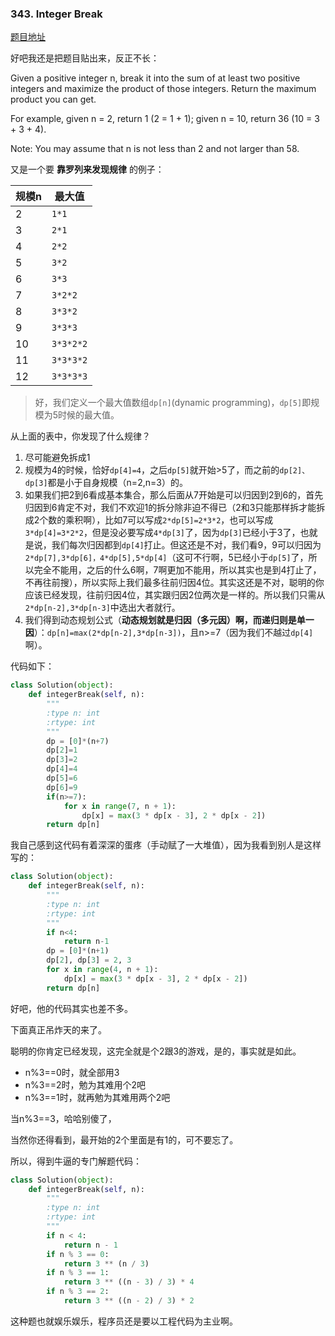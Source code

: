 ### 343. Integer Break

[题目地址](https://leetcode.com/problems/integer-break/)

好吧我还是把题目贴出来，反正不长：

Given a positive integer n, break it into the sum of at least two positive integers and maximize the product of those integers. Return the maximum product you can get.

For example, given n = 2, return 1 (2 = 1 + 1); given n = 10, return 36 (10 = 3 + 3 + 4).

Note: You may assume that n is not less than 2 and not larger than 58.

又是一个要 **靠罗列来发现规律** 的例子：

规模n|最大值
----|----
2   | `1*1`
3   | `2*1`
4   | `2*2`
5   | `3*2`
6   | `3*3`
7   | `3*2*2`
8   | `3*3*2`
9   | `3*3*3`
10  | `3*3*2*2`
11  | `3*3*3*2`
12  | `3*3*3*3`

>好，我们定义一个最大值数组`dp[n]`(dynamic programming)，`dp[5]`即规模为5时候的最大值。

从上面的表中，你发现了什么规律？

1. 尽可能避免拆成1
2. 规模为4的时候，恰好`dp[4]=4`，之后`dp[5]`就开始>5了，而之前的`dp[2]、dp[3]`都是小于自身规模（n=2,n=3）的。
3. 如果我们把2到6看成基本集合，那么后面从7开始是可以归因到2到6的，首先归因到6肯定不对，我们不欢迎1的拆分除非迫不得已（2和3只能那样拆才能拆成2个数的乘积啊），比如7可以写成`2*dp[5]=2*3*2`，也可以写成`3*dp[4]=3*2*2`，但是没必要写成`4*dp[3]`了，因为`dp[3]`已经小于3了，也就是说，我们每次归因都到`dp[4]`打止。但这还是不对，我们看9，9可以归因为`2*dp[7],3*dp[6]，4*dp[5],5*dp[4]`（这可不行啊，5已经小于`dp[5]`了，所以完全不能用，之后的什么6啊，7啊更加不能用，所以其实也是到4打止了，不再往前搜），所以实际上我们最多往前归因4位。其实这还是不对，聪明的你应该已经发现，往前归因4位，其实跟归因2位两次是一样的。所以我们只需从`2*dp[n-2],3*dp[n-3]`中选出大者就行。
4. 我们得到动态规划公式（**动态规划就是归因（多元因）啊，而递归则是单一因**）：`dp[n]=max(2*dp[n-2],3*dp[n-3])`，且n>=7（因为我们不越过`dp[4]`啊）。

代码如下：

```Python
class Solution(object):
    def integerBreak(self, n):
        """
        :type n: int
        :rtype: int
        """
        dp = [0]*(n+7)
        dp[2]=1
        dp[3]=2
        dp[4]=4
        dp[5]=6
        dp[6]=9
        if(n>=7):
            for x in range(7, n + 1):
                dp[x] = max(3 * dp[x - 3], 2 * dp[x - 2])
        return dp[n]
```

我自己感到这代码有着深深的蛋疼（手动赋了一大堆值），因为我看到别人是这样写的：

```Python
class Solution(object):
    def integerBreak(self, n):
        """
        :type n: int
        :rtype: int
        """
        if n<4:
            return n-1
        dp = [0]*(n+1)
        dp[2], dp[3] = 2, 3
        for x in range(4, n + 1):
            dp[x] = max(3 * dp[x - 3], 2 * dp[x - 2])
        return dp[n]
```

好吧，他的代码其实也差不多。

下面真正吊炸天的来了。

聪明的你肯定已经发现，这完全就是个2跟3的游戏，是的，事实就是如此。

- n%3==0时，就全部用3
- n%3==2时，勉为其难用个2吧
- n%3==1时，就再勉为其难用两个2吧

当n%3==3，哈哈别傻了，

当然你还得看到，最开始的2个里面是有1的，可不要忘了。

所以，得到牛逼的专门解题代码：

```Python
class Solution(object):
    def integerBreak(self, n):
        """
        :type n: int
        :rtype: int
        """
        if n < 4:
            return n - 1
        if n % 3 == 0:
            return 3 ** (n / 3)
        if n % 3 == 1:
            return 3 ** ((n - 3) / 3) * 4
        if n % 3 == 2:
            return 3 ** ((n - 2) / 3) * 2
```

这种题也就娱乐娱乐，程序员还是要以工程代码为主业啊。
